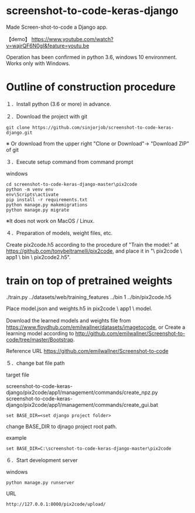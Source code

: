 # screenshot-to-code-keras-django



Made Screen-shot-to-code a Django app.

【demo】
https://www.youtube.com/watch?v=wajrQF6N0gI&feature=youtu.be


Operation has been confirmed in python 3.6, windows 10 environment.
Works only with Windows.


# Outline of construction procedure

１．Install python (3.6 or more) in advance.

２．Download the project with git

```
git clone https://github.com/sinjorjob/screenshot-to-code-keras-django.git
```

※ Or download from the upper right "Clone or Download"-> "Download ZIP" of git

３．Execute setup command from command prompt

windows

```
cd screenshot-to-code-keras-django-master\pix2code
python -m venv env
env\Scripts\activate
pip install -r requirements.txt
python manage.py makemigrations
python manage.py migrate
```

※It does not work on MacOS / Linux.

４．Preparation of models, weight files, etc.

Create pix2code.h5 according to the procedure of "Train the model:" at https://github.com/tonybeltramelli/pix2code, and place it in "\ pix2code \ app1 \ bin \ pix2code2.h5".

# train on top of pretrained weights
./train.py ../datasets/web/training_features ../bin 1 ../bin/pix2code.h5

Place model.json and weights.h5 in pix2code \ app1 \ model.

Download the learned models and weights file from　https://www.floydhub.com/emilwallner/datasets/imagetocode, or Create a learning model according to  http://github.com/emilwallner/Screenshot-to-code/tree/master/Bootstrap.

Reference URL 
https://github.com/emilwallner/Screenshot-to-code

５．change bat file path

target file

screenshot-to-code-keras-django/pix2code/app1/management/commands/create_npz.py  
screenshot-to-code-keras-django/pix2code/app1/management/commands/create_gui.bat  

```
set BASE_DIR=<set django project folder>
```
change BASE_DIR to djnago project root path.

example

```
set BASE_DIR=C:\screenshot-to-code-keras-django-master\pix2code
```



６．Start development server

windows

```
python manage.py runserver
```


URL

```
http://127.0.0.1:8000/pix2code/upload/
```

